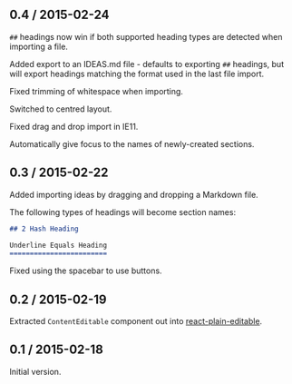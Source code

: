 ## 0.4 / 2015-02-24

`##` headings now win if both supported heading types are detected when
importing a file.

Added export to an IDEAS.md file - defaults to exporting `##` headings, but will
export headings matching the format used in the last file import.

Fixed trimming of whitespace when importing.

Switched to centred layout.

Fixed drag and drop import in IE11.

Automatically give focus to the names of newly-created sections.

## 0.3 / 2015-02-22

Added importing ideas by dragging and dropping a Markdown file.

The following types of headings will become section names:

```markdown
## 2 Hash Heading

Underline Equals Heading
========================
```

Fixed using the spacebar to use buttons.

## 0.2 / 2015-02-19

Extracted `ContentEditable` component out into [react-plain-editable](https://github.com/insin/react-plain-editable).

## 0.1 / 2015-02-18

Initial version.
